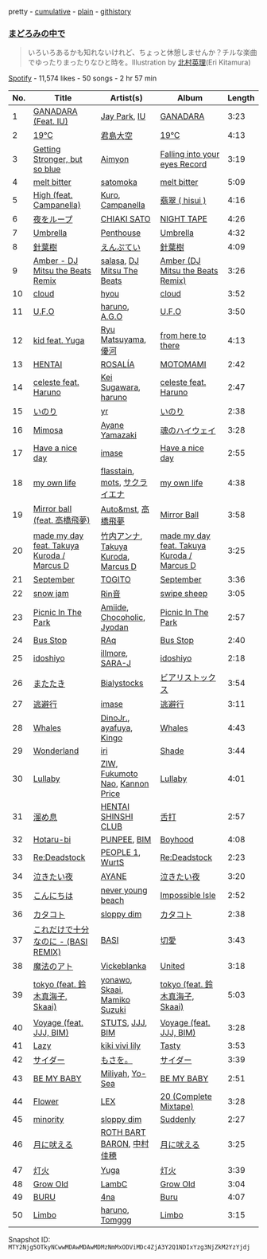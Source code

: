 pretty - [cumulative](/playlists/cumulative/37i9dQZF1DX9rVeQ0kNLOd.md) - [plain](/playlists/plain/37i9dQZF1DX9rVeQ0kNLOd) - [githistory](https://github.githistory.xyz/mackorone/spotify-playlist-archive/blob/main/playlists/plain/37i9dQZF1DX9rVeQ0kNLOd)

### [まどろみの中で](https://open.spotify.com/playlist/37i9dQZF1DX9rVeQ0kNLOd)

> いろいろあるかも知れないけれど、ちょっと休憩しませんか？チルな楽曲でゆったりまったりなひと時を。Illustration by <a href="https://twitter.com/hoshieri7">北村英理</a>\(Eri Kitamura\)

[Spotify](https://open.spotify.com/user/spotify) - 11,574 likes - 50 songs - 2 hr 57 min

| No. | Title | Artist(s) | Album | Length |
|---|---|---|---|---|
| 1 | [GANADARA \(Feat\. IU\)](https://open.spotify.com/track/5quFr5s5PXYfUX5jV2EBZ1) | [Jay Park](https://open.spotify.com/artist/4XDi67ZENZcbfKnvMnTYsI), [IU](https://open.spotify.com/artist/3HqSLMAZ3g3d5poNaI7GOU) | [GANADARA](https://open.spotify.com/album/4cwyl5ynvYVojZRbZ3dSFH) | 3:23 |
| 2 | [19℃](https://open.spotify.com/track/5dlsXs7v9N6BmUFyF0h3kY) | [君島大空](https://open.spotify.com/artist/5rjahCZtY8h4y2EHCnpgtQ) | [19℃](https://open.spotify.com/album/5e6Dnt4gBECf2Sk2fb7QfS) | 4:13 |
| 3 | [Getting Stronger, but so blue](https://open.spotify.com/track/0eojcffysQBv5qUnwBxJwH) | [Aimyon](https://open.spotify.com/artist/5kVZa4lFUmAQlBogl1fkd6) | [Falling into your eyes Record](https://open.spotify.com/album/5KLZZ5X7b8eM8OXXUBYfgz) | 3:19 |
| 4 | [melt bitter](https://open.spotify.com/track/6uSe3ACORUIVrAyiP84RZi) | [satomoka](https://open.spotify.com/artist/0yFTQM79Y12E6J6aOPRoZg) | [melt bitter](https://open.spotify.com/album/6HtIYzXgZyoTc5QczqYZiI) | 5:09 |
| 5 | [High \(feat\. Campanella\)](https://open.spotify.com/track/3TMHpzaiMmou90bOIWnetM) | [Kuro](https://open.spotify.com/artist/1pvdS8wUgkkSZNPwkb6qg0), [Campanella](https://open.spotify.com/artist/1HCVppGB3oVA6Kt7pRVifZ) | [翡翠 \( hisui \)](https://open.spotify.com/album/2jwl1zSw7jRfVNbgXa1tU8) | 4:16 |
| 6 | [夜をループ](https://open.spotify.com/track/5aF7JEshjhV8gsg8INAOYX) | [CHIAKI SATO](https://open.spotify.com/artist/7fD1pCIsnPsUt6mHizHGnt) | [NIGHT TAPE](https://open.spotify.com/album/3FIYJQnPsIVBQiorttCmAB) | 4:26 |
| 7 | [Umbrella](https://open.spotify.com/track/7okiGeaZtMAjH5YnYY5CIf) | [Penthouse](https://open.spotify.com/artist/50QaWH5OLY3Pkt1XNCGk6L) | [Umbrella](https://open.spotify.com/album/6G8DaKmaUuwZmOVOYUHP5C) | 4:32 |
| 8 | [針葉樹](https://open.spotify.com/track/3tFPO0zoU0TgsfhZUdgfuZ) | [えんぷてい](https://open.spotify.com/artist/7zzRFLfG1OzxyobuR74moh) | [針葉樹](https://open.spotify.com/album/7bpwfJnwg8tdSlhKlV8vC2) | 4:09 |
| 9 | [Amber \- DJ Mitsu the Beats Remix](https://open.spotify.com/track/5qTzeMG3WMLV0Q77gROV1B) | [salasa](https://open.spotify.com/artist/5WcurhZ9M2BpSQWhUC4oPc), [DJ Mitsu The Beats](https://open.spotify.com/artist/4F8O7axjzw3z0xVPRG8JFS) | [Amber \(DJ Mitsu the Beats Remix\)](https://open.spotify.com/album/4cSDPs6LlsuAViLRHaovGR) | 3:26 |
| 10 | [cloud](https://open.spotify.com/track/6v08DvIdLDGOwKj1h71S4x) | [hyou](https://open.spotify.com/artist/5MKWIRBAlanbDXXUTGaCRT) | [cloud](https://open.spotify.com/album/3MPWlGx8FPXB14cugsvrFA) | 3:52 |
| 11 | [U.F.O](https://open.spotify.com/track/01LxBtO7yAI4hpP6lxFW1j) | [haruno](https://open.spotify.com/artist/0e38gC4yKt5f26icSfhP5u), [A.G.O](https://open.spotify.com/artist/5SeNiJVjU56de5iLf0XbwK) | [U.F.O](https://open.spotify.com/album/73rI30alnLXFitAnxHeNG0) | 3:50 |
| 12 | [kid feat\. Yuga](https://open.spotify.com/track/7GMbDO1vB3nbUrPXnYeqkA) | [Ryu Matsuyama](https://open.spotify.com/artist/59krd1xNH8IJFknx9wFiVf), [優河](https://open.spotify.com/artist/4Oy3S7MObkSt60p6D1qrua) | [from here to there](https://open.spotify.com/album/17kSaiO4qU3vigvTKPUJWU) | 4:13 |
| 13 | [HENTAI](https://open.spotify.com/track/4kroNlz8BTfswE4M0i3YCh) | [ROSALÍA](https://open.spotify.com/artist/7ltDVBr6mKbRvohxheJ9h1) | [MOTOMAMI](https://open.spotify.com/album/6jbtHi5R0jMXoliU2OS0lo) | 2:42 |
| 14 | [celeste feat\. Haruno](https://open.spotify.com/track/1sqmG9MPr7oBAPPVSku4LQ) | [Kei Sugawara](https://open.spotify.com/artist/7xlTOxmnztZVNgoPlMV6YS), [haruno](https://open.spotify.com/artist/0e38gC4yKt5f26icSfhP5u) | [celeste feat\. Haruno](https://open.spotify.com/album/0vZK7EGOEaKHWScSOnKJ5O) | 2:47 |
| 15 | [いのり](https://open.spotify.com/track/5Ghfkd9z1Mq4CHY5wJCP77) | [yr](https://open.spotify.com/artist/3iyYNppMxdrMaND8VaXdxO) | [いのり](https://open.spotify.com/album/1o5xWVczspUHRS1F8bE6dm) | 2:38 |
| 16 | [Mimosa](https://open.spotify.com/track/5wb7qKTkJOAjcYrDIDc38r) | [Ayane Yamazaki](https://open.spotify.com/artist/3aAqZwjiV8gDsQLOazoXPF) | [魂のハイウェイ](https://open.spotify.com/album/7ldEOhZlm91lsrvm4pcd9N) | 3:28 |
| 17 | [Have a nice day](https://open.spotify.com/track/3FmTrTjnEZ9ZX7b0LUPZYW) | [imase](https://open.spotify.com/artist/4TaSvnT5o4REFwhqfrmK27) | [Have a nice day](https://open.spotify.com/album/2nCMRcMAZgmMJc9SV4gN1l) | 2:55 |
| 18 | [my own life](https://open.spotify.com/track/0T5YzUfgtUKXeDHE7dz4LB) | [flasstain](https://open.spotify.com/artist/2qFyNfuQKunvAjpdGAF8ds), [mots](https://open.spotify.com/artist/1R6xSi1kBIpztNy5NIxW96), [サクライエナ](https://open.spotify.com/artist/3pxcoTctphgpoj26kL5Gds) | [my own life](https://open.spotify.com/album/7lb93fcshTHAMArHyJlSZH) | 4:38 |
| 19 | [Mirror ball \(feat\. 高橋飛夢\)](https://open.spotify.com/track/2r6RvMnR8Ff2TNc1LdYNam) | [Auto&mst](https://open.spotify.com/artist/0hvzMAPeK2gZ1HewTUXNwz), [高橋飛夢](https://open.spotify.com/artist/4E9YQZDF24uDabjzGeQ3tQ) | [Mirror Ball](https://open.spotify.com/album/1tTxgvbKcA5pHyvh21ROOS) | 3:58 |
| 20 | [made my day feat\. Takuya Kuroda / Marcus D](https://open.spotify.com/track/6ogEQHLfCtEozEqTDI0PmD) | [竹内アンナ](https://open.spotify.com/artist/7JbJSRUH6Wu2RtDfn8rbzw), [Takuya Kuroda](https://open.spotify.com/artist/4DbVGBurfbrdLW2ZwfwdmP), [Marcus D](https://open.spotify.com/artist/5LrXI2SwrD9P30B6CqOjNV) | [made my day feat\. Takuya Kuroda / Marcus D](https://open.spotify.com/album/6MxRGKcSWjnBdn1ywHfu7Y) | 3:25 |
| 21 | [September](https://open.spotify.com/track/7MfwIBaD6I4CsahHSqygDp) | [TOGITO](https://open.spotify.com/artist/102etpERD7ol169sTsFdQK) | [September](https://open.spotify.com/album/2t5XtZE8VkUKuTjowVd0di) | 3:36 |
| 22 | [snow jam](https://open.spotify.com/track/6uUtmCz8XXep7n1QmC1jJG) | [Rin音](https://open.spotify.com/artist/2sd5k8N8cAOm6Q8OCcePw4) | [swipe sheep](https://open.spotify.com/album/3jtrdWKt4Uo5iUU6VCc0do) | 3:05 |
| 23 | [Picnic In The Park](https://open.spotify.com/track/1H9RljOIfrpDXj8tBYi746) | [Amiide](https://open.spotify.com/artist/7BKuLuQjskBFEVCk3JlDGR), [Chocoholic](https://open.spotify.com/artist/4UohSp9DAmnCA9mgWqj8d1), [Jyodan](https://open.spotify.com/artist/7n0YtK7gMQVm6XPELdDFG6) | [Picnic In The Park](https://open.spotify.com/album/7vGvMZJ2EcjqALGYxRmAuB) | 2:57 |
| 24 | [Bus Stop](https://open.spotify.com/track/6FEXVKbPtuW2D7Q1EbAFyo) | [RAq](https://open.spotify.com/artist/0I6KWC4h8huHA3Mgj2NaqZ) | [Bus Stop](https://open.spotify.com/album/0ChQDwCuMzeh0jXTs2vPyG) | 2:40 |
| 25 | [idoshiyo](https://open.spotify.com/track/4HXOB4iLo2O86YNzp7ksH1) | [illmore](https://open.spotify.com/artist/6xLWs7PzOiPY2351KcoeGZ), [SARA\-J](https://open.spotify.com/artist/5o11pS7iIyQ2H4Uw587jyL) | [idoshiyo](https://open.spotify.com/album/4SW8buxuzDa9pc1Pv3fGfk) | 2:18 |
| 26 | [またたき](https://open.spotify.com/track/6K5HCzRSvOCViWBVCc3wYH) | [Bialystocks](https://open.spotify.com/artist/3y24PAHjsJ3rWvMWERM7Oe) | [ビアリストックス](https://open.spotify.com/album/3bj0rxNiqW8FPj2exowDFQ) | 3:54 |
| 27 | [逃避行](https://open.spotify.com/track/0iotyDF6RF5klVLztERO5Z) | [imase](https://open.spotify.com/artist/4TaSvnT5o4REFwhqfrmK27) | [逃避行](https://open.spotify.com/album/2YOs6ODpXdiokR9TACIm6R) | 3:11 |
| 28 | [Whales](https://open.spotify.com/track/4kPrGI5LIy7YV4juPMu43r) | [DinoJr.](https://open.spotify.com/artist/2Tjsjqtiz24545VekPM72J), [ayafuya](https://open.spotify.com/artist/42kH3WCXyXz38FvwjvloKN), [Kingo](https://open.spotify.com/artist/0EQsho43hajeaj7OxSVVZP) | [Whales](https://open.spotify.com/album/09J50aZoqtJJ6JhAcgLpqY) | 4:43 |
| 29 | [Wonderland](https://open.spotify.com/track/3DMz5XiVasCKSHXgYrSc9i) | [iri](https://open.spotify.com/artist/1mN9lPKzTRTOop4u7S1Uy9) | [Shade](https://open.spotify.com/album/54Xk8agoEmBJtxl0qMwixB) | 3:44 |
| 30 | [Lullaby](https://open.spotify.com/track/0kMurvK2rcbHQseXMjBJTT) | [ZIW](https://open.spotify.com/artist/7ijz6PFdK9juJmaKs75KHa), [Fukumoto Nao](https://open.spotify.com/artist/1QLZ0b7wV4GzLfIrDscnET), [Kannon Price](https://open.spotify.com/artist/40DqpvTke3kuyArabmopRw) | [Lullaby](https://open.spotify.com/album/4O4LEkNJwNQhXOojYRNJcM) | 4:01 |
| 31 | [溜め息](https://open.spotify.com/track/4PKIhZHuWGlELcxyvV8Oxb) | [HENTAI SHINSHI CLUB](https://open.spotify.com/artist/4vN78fN1iEh83Pgaesw2jU) | [舌打](https://open.spotify.com/album/5SxgjWfTuZEd3eqscDMU1v) | 2:57 |
| 32 | [Hotaru\-bi](https://open.spotify.com/track/5F7CeNz6ar9nFx1zbNWKoE) | [PUNPEE](https://open.spotify.com/artist/0mP8A1qIoufScrsxq18Cw6), [BIM](https://open.spotify.com/artist/704gz1q9ieRxZfTkhPlZGG) | [Boyhood](https://open.spotify.com/album/6yhxG10zFkBXMIRfvveRE6) | 4:08 |
| 33 | [Re:Deadstock](https://open.spotify.com/track/1yeVYPhxJBdeSoUFVf0gkb) | [PEOPLE 1](https://open.spotify.com/artist/2llRPLPOCvnAiUozItvPsU), [WurtS](https://open.spotify.com/artist/6oued35Hkg7GIEXqVfBrQK) | [Re:Deadstock](https://open.spotify.com/album/2cDL3EX58mSFRisxcNRnwP) | 2:23 |
| 34 | [泣きたい夜](https://open.spotify.com/track/6LjHLHz1boefkLI41mfc5R) | [AYANE](https://open.spotify.com/artist/3fYxdxiuKlZYMW9Pma6UBM) | [泣きたい夜](https://open.spotify.com/album/7qBDJmSURz5gb8EhJ3bBD0) | 3:20 |
| 35 | [こんにちは](https://open.spotify.com/track/46ffXVe06tGBKlfwWRig2z) | [never young beach](https://open.spotify.com/artist/2YtvgEYiTH6jh7n2UmUdXX) | [Impossible Isle](https://open.spotify.com/album/02USyfjHAF5ISwxoM1uCgZ) | 2:52 |
| 36 | [カタコト](https://open.spotify.com/track/1uYDXSXxBBZSNUs2dfbTxT) | [sloppy dim](https://open.spotify.com/artist/6uMBnBtHeJmhc2tx1vDCae) | [カタコト](https://open.spotify.com/album/0YhpfFtWqIZxnHLgnURBA7) | 2:38 |
| 37 | [これだけで十分なのに \- \(BASI REMIX\)](https://open.spotify.com/track/6zQH04kpeG68psOniDOuyd) | [BASI](https://open.spotify.com/artist/35WaRsrLTXoHhL5b9uI3Mq) | [切愛](https://open.spotify.com/album/7pvhBUlAVqaq40IiMJ5Szf) | 3:43 |
| 38 | [魔法のアト](https://open.spotify.com/track/3VzlJc4jfKc1GWyP5LNU6n) | [Vickeblanka](https://open.spotify.com/artist/0PYPjvZaOa7bsCq26JOX8d) | [United](https://open.spotify.com/album/0ykHMHtcrB2MJcoaibsye2) | 3:18 |
| 39 | [tokyo \(feat\. 鈴木真海子, Skaai\)](https://open.spotify.com/track/3tL2fCJDegsWrsCZEZTf82) | [yonawo](https://open.spotify.com/artist/61VsO6rn8khCQDSRp8tTeZ), [Skaai](https://open.spotify.com/artist/4L05lOQs0iZSVhrnnqS66E), [Mamiko Suzuki](https://open.spotify.com/artist/21bkNzNX7do9qb8SM9wFQF) | [tokyo \(feat\. 鈴木真海子, Skaai\)](https://open.spotify.com/album/0HAFkJH7wyUpNEZJMB6pP6) | 5:03 |
| 40 | [Voyage \(feat\. JJJ, BIM\)](https://open.spotify.com/track/3aTJkLLdzHMq0hbEHYABvG) | [STUTS](https://open.spotify.com/artist/0qC4CNzOUtgdmdVzRqCa1d), [JJJ](https://open.spotify.com/artist/4BuaC48pvatn5gWSqV45cR), [BIM](https://open.spotify.com/artist/704gz1q9ieRxZfTkhPlZGG) | [Voyage \(feat\. JJJ, BIM\)](https://open.spotify.com/album/3QNugQ0SvwweeBsb7ih4gb) | 3:28 |
| 41 | [Lazy](https://open.spotify.com/track/6pfnbN59U4lnlkMGphwaiU) | [kiki vivi lily](https://open.spotify.com/artist/5D21ZneiMBeuS22kVg2sxE) | [Tasty](https://open.spotify.com/album/5Lo3gHY145xNnpdLRumiGo) | 3:53 |
| 42 | [サイダー](https://open.spotify.com/track/3XyMgMwiakVHJGrXquBRU7) | [もさを。](https://open.spotify.com/artist/71KI7v1YqVU8cIFzBl47dh) | [サイダー](https://open.spotify.com/album/5lWC0kWqYgIUem8aSfKfpu) | 3:39 |
| 43 | [BE MY BABY](https://open.spotify.com/track/0YlpoSZnQJT2Yz52JT8YwA) | [Miliyah](https://open.spotify.com/artist/29D4iRqjepAsZt6o5hccND), [Yo\-Sea](https://open.spotify.com/artist/0ayU6CR43tInomJqB9JfRw) | [BE MY BABY](https://open.spotify.com/album/6nQNbDEhVWM81pdcb5CSjb) | 2:51 |
| 44 | [Flower](https://open.spotify.com/track/0VK4xyJXNWuWaeFQZaRZtJ) | [LEX](https://open.spotify.com/artist/2KpK4apOMD6evPHoPggSVF) | [20 \(Complete Mixtape\)](https://open.spotify.com/album/1ByMReXpO8LZwcqNzF4eMD) | 3:28 |
| 45 | [minority](https://open.spotify.com/track/0ktBZDpglg6Vjm41XduGfE) | [sloppy dim](https://open.spotify.com/artist/6uMBnBtHeJmhc2tx1vDCae) | [Suddenly](https://open.spotify.com/album/3mjCGUIHoTneLrYkTpcAwM) | 2:27 |
| 46 | [月に吠える](https://open.spotify.com/track/38ei5SpiWb0EU4hOVkMyCJ) | [ROTH BART BARON](https://open.spotify.com/artist/3WwL2Gya2VH0zHzOdakOX2), [中村佳穂](https://open.spotify.com/artist/0illCOhPkFBykngmCWos6u) | [月に吠える](https://open.spotify.com/album/5koJBFB1gkG0R5fpQ3n1m3) | 3:25 |
| 47 | [灯火](https://open.spotify.com/track/03kdTvI72t9uFwrcgKHgON) | [Yuga](https://open.spotify.com/artist/2QPqMxppznwSxghh3R8WrT) | [灯火](https://open.spotify.com/album/23A0oqlZ1VCZd7PrVwTcDM) | 3:39 |
| 48 | [Grow Old](https://open.spotify.com/track/5gqGkNBmDIEhEPAlCIkZVf) | [LambC](https://open.spotify.com/artist/0BpbTGO68X4wV2aLBzjnhL) | [Grow Old](https://open.spotify.com/album/7Lj9tkBDBjhXURrWanx2Xb) | 3:04 |
| 49 | [BURU](https://open.spotify.com/track/1pJPzYGmUJF92NRelGfyIn) | [4na](https://open.spotify.com/artist/4oFbU35Y1ezMvUlB6B5MTF) | [Buru](https://open.spotify.com/album/0hXRW6dvSRdOt2OHcQOjh6) | 4:07 |
| 50 | [Limbo](https://open.spotify.com/track/2yeVKV31JmQFH97Kok32xh) | [haruno](https://open.spotify.com/artist/0e38gC4yKt5f26icSfhP5u), [Tomggg](https://open.spotify.com/artist/4IB2TdHMteDOTMAA1UbbcE) | [Limbo](https://open.spotify.com/album/65h4tA2Hfuse7IxxeXtBi1) | 3:15 |

Snapshot ID: `MTY2Njg5OTkyNCwwMDAwMDAwMDMzNmMxODViMDc4ZjA3Y2Q1NDIxYzg3NjZkM2YzYjdj`
